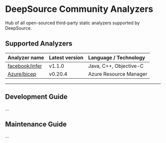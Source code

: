 # DeepSource Community Analyzers

Hub of all open-sourced third-party static analyzers supported by DeepSource.

## Supported Analyzers

|Analyzer name|Latest version|Language / Technology|
|:-----------|:------------|:-------------------|
|[facebook/infer](https://github.com/facebook/infer)|v1.1.0|Java, C++, Objective-C|
|[Azure/bicep](https://github.com/Azure/bicep)|v0.20.4|Azure Resource Manager|

---
## Development Guide
...

## Maintenance Guide
...
